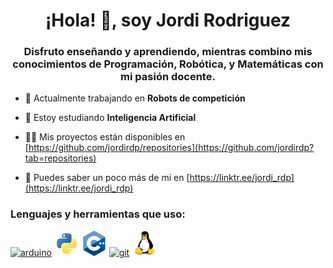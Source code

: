 <h1 align="center">¡Hola! 👋, soy Jordi Rodriguez</h1>
<h3 align="center">Disfruto enseñando y aprendiendo, mientras combino mis conocimientos de Programación, Robótica, y Matemáticas con mi pasión docente.</h3>
    
- 🔭 Actualmente trabajando en **Robots de competición**

- 🌱 Estoy estudiando **Inteligencia Artificial**

- 👨‍💻 Mis proyectos están disponibles en [https://github.com/jordirdp/repositories](https://github.com/jordirdp?tab=repositories)

- 📄 Puedes saber un poco más de mí en [https://linktr.ee/jordi_rdp](https://linktr.ee/jordi_rdp)





<h3 align="left">Lenguajes y herramientas que uso:</h3>
<p align="left">
<a href="https://www.arduino.cc/" target="_blank" rel="noreferrer"><img src="https://cdn.worldvectorlogo.com/logos/arduino-1.svg" alt="arduino" width="40" height="40"/></a>
<a href="https://www.python.org" target="_blank" rel="noreferrer"><img src="https://raw.githubusercontent.com/devicons/devicon/master/icons/python/python-original.svg" alt="python" width="40" height="40"/></a>
<a href="https://www.w3schools.com/cpp/" target="_blank" rel="noreferrer"><img src="https://raw.githubusercontent.com/devicons/devicon/master/icons/cplusplus/cplusplus-original.svg" alt="cplusplus" width="40" height="40"/></a>
<a href="https://git-scm.com/" target="_blank" rel="noreferrer"><img src="https://www.vectorlogo.zone/logos/git-scm/git-scm-icon.svg" alt="git" width="40" height="40"/></a>
<a href="https://www.linux.org/" target="_blank" rel="noreferrer"><img src="https://raw.githubusercontent.com/devicons/devicon/master/icons/linux/linux-original.svg" alt="linux" width="40" height="40"/></a>
</p>

